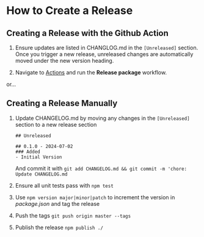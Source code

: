 How to Create a Release
=======================

Creating a Release with the Github Action
-----------------------------------------

1. Ensure updates are listed in CHANGLOG.md in the `[Unreleased]` section.
   Once you trigger a new release, unreleased changes are automatically moved under the new version heading.

2. Navigate to [Actions](https://github.com/pbatey/query-to-mongo/actions) and run the **Release package**
   workflow.

or...

Creating a Release Manually
---------------------------

1. Update CHANGELOG.md by moving any changes in the `[Unreleased]` section to a
   new release section

   ```
   ## Unreleased

   ## 0.1.0 - 2024-07-02
   ### Added
   - Initial Version
   ```

   And commit it with `git add CHANGELOG.md && git commit -m 'chore: Update CHANGELOG.md`

2. Ensure all unit tests pass with `npm test`
3. Use `npm version major|minor|patch` to increment the version in _package.json_ and tag the release
4. Push the tags `git push origin master --tags`
5. Publish the release `npm publish ./`
